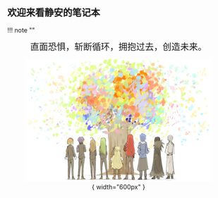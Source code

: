 ## 欢迎来看静安的笔记本
!!! note "" 
	<div align="center" style="font-size:20px">
        直面恐惧，斩断循环，拥抱过去，创造未来。
    </div>
    <figure markdown align="center">
    ![](/assets/Lobotomy_Corporation.jpg){ width="600px" }
    <figure>


